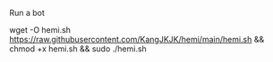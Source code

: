Run a bot

wget -O hemi.sh https://raw.githubusercontent.com/KangJKJK/hemi/main/hemi.sh && chmod +x hemi.sh && sudo ./hemi.sh
